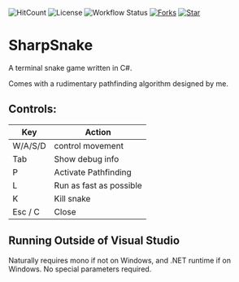 ![HitCount](https://hits.dwyl.com/10Nates/SharpSnake.svg?style=flat-square)
![License](https://img.shields.io/github/license/10Nates/SharpSnake)
![Workflow Status](https://img.shields.io/github/workflow/status/10Nates/SharpSnake/.NET?label=build&style=flat-square)
[![Forks](https://img.shields.io/github/forks/10Nates/SharpSnake.svg?style=social&label=Fork&maxAge=2592000)](https://GitHub.com/10Nates/SharpSnake/network/)
[![Star](https://img.shields.io/github/stars/10Nates/SharpSnake.svg?style=social&label=Star&maxAge=2592000)](https://GitHub.com/10Nates/SharpSnake/stargazers/)

# SharpSnake

A terminal snake game written in C#. 

Comes with a rudimentary pathfinding algorithm designed by me.

## Controls:
| Key | Action |
|---|---|
| W/A/S/D | control movement |
| Tab | Show debug info |
| P | Activate Pathfinding |
| L | Run as fast as possible |
| K | Kill snake |
| Esc / C | Close |

## Running Outside of Visual Studio

Naturally requires mono if not on Windows, and .NET runtime if on Windows. No special parameters required.
